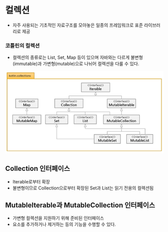 # 컬렉션
- 자주 사용되는 기초적인 자료구조를 모아놓은 일종의 프레임워크로 표준 라이브러리로 제공

### 코틀린의 컬렉션
- 컬렉션의 종류로는 List, Set, Map 등이 있으며 자바와는 다르게 불변형(immutable)과 가변형(mutable)으로 나뉘어 컬렉션을 다룰 수 있다.

![Alt text](/참조/컬렉션.png)


## Collection 인터페이스
- Iterable로부터 확장
- 불변형이므로 Collection으로부터 확장된 Set과 List는 읽기 전용의 컬렉션됨

## MutableIterable과 MutableCollection 인터페이스
- 가변형 컬렉션을 지원하기 위해 준비된 인터페이스
- 요소를 추가하거나 제거하는 등의 기능을 수행할 수 있다.


